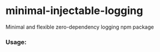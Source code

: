 # minimal-injectable-logging
 Minimal and flexible zero-dependency logging npm package

### Usage:


